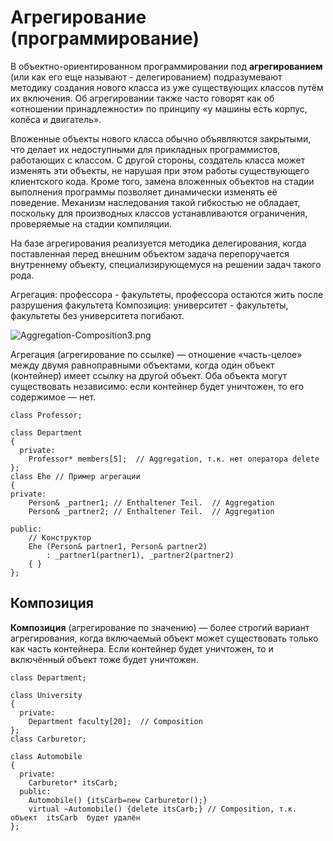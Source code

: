 # Агрегирование (программирование)

В объектно-ориентированном программировании под **агрегированием** (или как его еще называют - делегированием) подразумевают методику создания нового класса из уже существующих классов путём их включения. Об агрегировании также часто говорят как об «отношении принадлежности» по принципу «у машины есть корпус, колёса и двигатель».

Вложенные объекты нового класса обычно объявляются закрытыми, что делает их недоступными для прикладных программистов, работающих с классом. С другой стороны, создатель класса может изменять эти объекты, не нарушая при этом работы существующего клиентского кода. Кроме того, замена вложенных объектов на стадии выполнения программы позволяет динамически изменять её поведение. Механизм наследования такой гибкостью не обладает, поскольку для производных классов устанавливаются ограничения, проверяемые на стадии компиляции.

На базе агрегирования реализуется методика делегирования, когда поставленная перед внешним объектом задача перепоручается внутреннему объекту, специализирующемуся на решении задач такого рода.


Агрегация: профессора - факультеты, профессора остаются жить после разрушения факультета
Композиция: университет - факультеты, факультеты без университета погибают. 

![Aggregation-Composition3.png](https://upload.wikimedia.org/wikipedia/commons/d/d0/Aggregation-Composition3.png)

Агрегация (агрегирование по ссылке) — отношение «часть-целое» между двумя равноправными объектами, когда один объект (контейнер) имеет ссылку на другой объект. Оба объекта могут существовать независимо: если контейнер будет уничтожен, то его содержимое — нет.

```
class Professor;
 
class Department
{
  private:
    Professor* members[5];  // Aggregation, т.к. нет оператора delete
};
class Ehe // Пример агрегации
{
private:
    Person& _partner1; // Enthaltener Teil.  // Aggregation
    Person& _partner2; // Enthaltener Teil.  // Aggregation
 
public:
    // Конструктор
    Ehe (Person& partner1, Person& partner2)
        : _partner1(partner1), _partner2(partner2)
    { }
};
```

## **Композиция**
**Композиция** (агрегирование по значению) — более строгий вариант агрегирования, когда включаемый объект может существовать только как часть контейнера. Если контейнер будет уничтожен, то и включённый объект тоже будет уничтожен.

```
class Department;
 
class University
{
  private:
    Department faculty[20];  // Composition
};
class Carburetor;

class Automobile
{
  private:
    Carburetor* itsCarb;  
  public:   
    Automobile() {itsCarb=new Carburetor();}
    virtual ~Automobile() {delete itsCarb;} // Composition, т.к. объект  itsCarb  будет удалён 
};

```